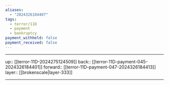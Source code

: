 ```yaml
---
aliases:
  - "2024326184407"
tags:
  - terror/11D
  - payment
  - bankruptcy
payment_withheld: false
payment_received: false
---
```




***

up:: [[terror-11D-2024275124509]]
back:: [[terror-11D-payment-045-2024326184401]]
forward:: [[terror-11D-payment-047-2024326184413]]
layer:: [[brokenscale|layer-333]]

***
